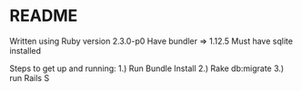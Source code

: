 # README

Written using Ruby version 2.3.0-p0
Have bundler => 1.12.5
Must have sqlite installed

Steps to get up and running:
    1.) Run Bundle Install
    2.) Rake db:migrate
    3.) run Rails S
